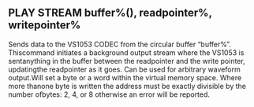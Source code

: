 ## PLAY STREAM buffer%(), readpointer%, writepointer%

Sends data to the VS1053 CODEC from the circular buffer “buffer%”. Thiscommand initiates a background output stream where the VS1053 is sentanything in the buffer between the readpointer and the write pointer, updatingthe readpointer as it goes. Can be used for arbitrary waveform output.Will set a byte or a word within the virtual memory space. Where more thanone byte is written the address must be exactly divisible by the number ofbytes: 2, 4, or 8 otherwise an error will be reported.